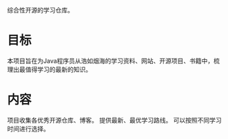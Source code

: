 综合性开源的学习仓库。

# 目标
本项目旨在为Java程序员从浩如烟海的学习资料、网站、开源项目、书籍中，梳理出最值得学习的最新的知识。

# 内容
项目收集各优秀开源仓库、博客。
提供最新、最优学习路线。
可以按照不同学习时间进行选择。



